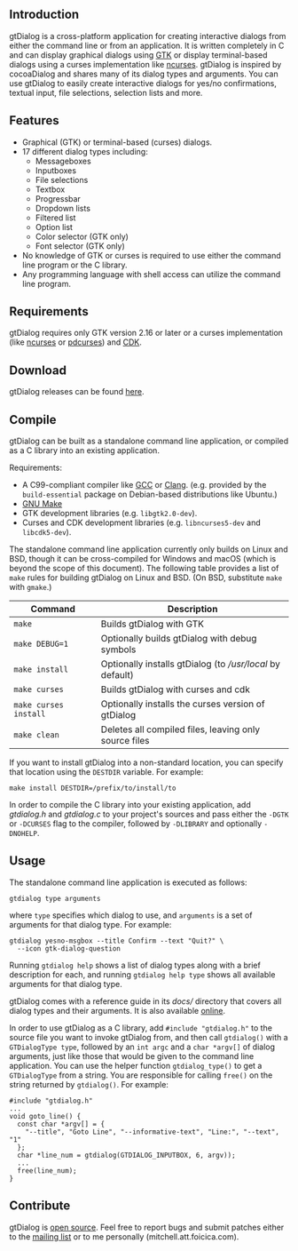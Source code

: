 ## Introduction

gtDialog is a cross-platform application for creating interactive dialogs from
either the command line or from an application. It is written completely in C
and can display graphical dialogs using [GTK][] or display terminal-based
dialogs using a curses implementation like [ncurses][]. gtDialog is inspired by
cocoaDialog and shares many of its dialog types and arguments. You can use
gtDialog to easily create interactive dialogs for yes/no confirmations, textual
input, file selections, selection lists and more.

[GTK]: https://gtk.org
[ncurses]: https://invisible-island.net/ncurses/ncurses.html

## Features

* Graphical (GTK) or terminal-based (curses) dialogs.
* 17 different dialog types including:
  + Messageboxes
  + Inputboxes
  + File selections
  + Textbox
  + Progressbar
  + Dropdown lists
  + Filtered list
  + Option list
  + Color selector (GTK only)
  + Font selector (GTK only)
* No knowledge of GTK or curses is required to use either the command line
  program or the C library.
* Any programming language with shell access can utilize the command line
  program.

## Requirements

gtDialog requires only GTK version 2.16 or later or a curses implementation
(like [ncurses][] or [pdcurses][]) and [CDK][].

[ncurses]: https://invisible-island.net/ncurses/ncurses.html
[pdcurses]: https://pdcurses.org
[CDK]: https://invisible-island.net/cdk/

## Download

gtDialog releases can be found [here][].

[here]: https://github.com/orbitalquark/gtdialog/releases

## Compile

gtDialog can be built as a standalone command line application, or compiled as a
C library into an existing application.

Requirements:

* A C99-compliant compiler like [GCC][] or [Clang][]. (e.g. provided by
  the `build-essential` package on Debian-based distributions like Ubuntu.)
* [GNU Make][]
* GTK development libraries (e.g. `libgtk2.0-dev`).
* Curses and CDK development libraries (e.g. `libncurses5-dev` and
  `libcdk5-dev`).

The standalone command line application currently only builds on Linux and BSD,
though it can be cross-compiled for Windows and macOS (which is beyond the scope
of this document). The following table provides a list of `make` rules for
building gtDialog on Linux and BSD. (On BSD, substitute `make` with `gmake`.)

Command              |Description
---------------------|-----------
`make`               |Builds gtDialog with GTK
`make DEBUG=1`       |Optionally builds gtDialog with debug symbols
`make install`       |Optionally installs gtDialog (to */usr/local* by default)
`make curses`        |Builds gtDialog with curses and cdk
`make curses install`|Optionally installs the curses version of gtDialog
`make clean`         |Deletes all compiled files, leaving only source files

If you want to install gtDialog into a non-standard location, you can specify
that location using the `DESTDIR` variable. For example:

    make install DESTDIR=/prefix/to/install/to

In order to compile the C library into your existing application, add
*gtdialog.h* and *gtdialog.c* to your project's sources and pass either the
`-DGTK` or `-DCURSES` flag to the compiler, followed by `-DLIBRARY` and
optionally `-DNOHELP`.

[GCC]: https://gcc.gnu.org
[Clang]: https://clang.llvm.org/
[GNU Make]: https://www.gnu.org/software/make/

## Usage

The standalone command line application is executed as follows:

    gtdialog type arguments

where `type` specifies which dialog to use, and `arguments` is a set of
arguments for that dialog type. For example:

    gtdialog yesno-msgbox --title Confirm --text "Quit?" \
      --icon gtk-dialog-question

Running `gtdialog help` shows a list of dialog types along with a brief
description for each, and running `gtdialog help type` shows all available
arguments for that dialog type.

gtDialog comes with a reference guide in its *docs/* directory that covers all
dialog types and their arguments. It is also available [online][].

In order to use gtDialog as a C library, add `#include "gtdialog.h"` to the
source file you want to invoke gtDialog from, and then call `gtdialog()` with a
`GTDialogType type`, followed by an `int argc` and a `char *argv[]` of dialog
arguments, just like those that would be given to the command line application.
You can use the helper function `gtdialog_type()` to get a `GTDialogType` from a
string. You are responsible for calling `free()` on the string returned by
`gtdialog()`. For example:

    #include "gtdialog.h"
    ...
    void goto_line() {
      const char *argv[] = {
        "--title", "Goto Line", "--informative-text", "Line:", "--text", "1"
      };
      char *line_num = gtdialog(GTDIALOG_INPUTBOX, 6, argv));
      ...
      free(line_num);
    }

[online]: https://orbitalquark.github.com/gtdialog/manual.html

## Contribute

gtDialog is [open source][]. Feel free to report bugs and submit patches either
to the [mailing list][] or to me personally (mitchell.att.foicica.com).

[open source]: https://github.com/orbitalquark/gtdialog
[mailing list]: https://foicica.com/lists

